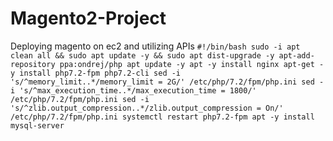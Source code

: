 # Magento2-Project
Deploying magento on ec2 and utilizing APIs
``
#!/bin/bash
sudo -i
apt clean all && sudo apt update -y && sudo apt dist-upgrade -y
apt-add-repository ppa:ondrej/php
apt update -y
apt -y install nginx
apt-get -y install php7.2-fpm php7.2-cli
sed -i 's/^memory_limit..*/memory_limit = 2G/' /etc/php/7.2/fpm/php.ini
sed -i 's/^max_execution_time..*/max_execution_time = 1800/' /etc/php/7.2/fpm/php.ini
sed -i 's/^zlib.output_compression..*/zlib.output_compression = On/' /etc/php/7.2/fpm/php.ini
systemctl restart php7.2-fpm
apt -y install mysql-server
``
